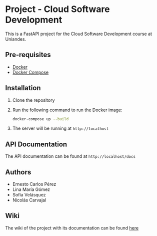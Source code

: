 # Project - Cloud Software Development

This is a FastAPI project for the Cloud Software Development course at Uniandes.

## Pre-requisites

- [Docker](https://docs.docker.com/get-docker/)
- [Docker Compose](https://docs.docker.com/compose/install/)

## Installation

1. Clone the repository
2. Run the following command to run the Docker image:

    ```bash
    docker-compose up --build
    ```

3. The server will be running at `http://localhost`

## API Documentation

The API documentation can be found at `http://localhost/docs`

## Authors

- Ernesto Carlos Pérez
- Lina María Gómez
- Sofía Velásquez
- Nicolás Carvajal

## Wiki

The wiki of the project with its documentation can be found [here](https://github.com/ncarvajalc/EntregaCloud/wiki)
